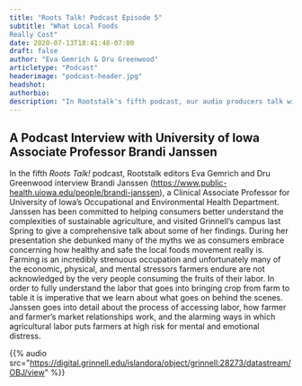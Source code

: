 ```yaml
---
title: "Roots Talk! Podcast Episode 5"
subtitle: "What Local Foods
Really Cost"
date: 2020-07-13T18:41:48-07:00
draft: false
author: "Eva Gemrich & Dru Greenwood"
articletype: "Podcast"
headerimage: "podcast-header.jpg"
headshot:
authorbio:
description: "In Rootstalk's fifth podcast, our audio producers talk with Prof. Brandi Janssen about the complexities of sustainaable agriculture."
---
```


## A Podcast Interview with University of Iowa Associate Professor Brandi Janssen

In the fifth *Roots Talk!* podcast, Rootstalk editors Eva Gemrich and Dru Greenwood interview Brandi Janssen (https://www.public-health.uiowa.edu/people/brandi-janssen), a Clinical Associate Professor for University of Iowa’s Occupational and Environmental Health Department. Janssen has been committed to helping consumers better understand the complexities of sustainable agriculture, and visited Grinnell’s campus last Spring to give a comprehensive talk about some of her findings. During her presentation she debunked many of the myths we as consumers embrace concerning how healthy and safe the local foods movement really is. Farming is an incredibly strenuous occupation and unfortunately many of the economic, physical, and mental stressors farmers endure are not acknowledged by the very people consuming the fruits of their labor. In order to fully understand the labor that goes into bringing crop from farm to table it is imperative that we learn about what goes on behind the scenes. Janssen goes into detail about the process of accessing labor, how farmer and farmer’s market relationships work, and the alarming ways in which agricultural labor puts farmers at high risk for mental and emotional distress.

<!--
{{% audio src="/audio/roots-talk-ep-5.mp3" %}}
-->

{{% audio src="https://digital.grinnell.edu/islandora/object/grinnell:28273/datastream/OBJ/view" %}}

